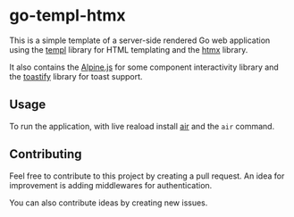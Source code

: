 # go-templ-htmx

This is a simple template of a server-side rendered Go web application using the [templ](https://github.com/a-h/templ) library for HTML templating and the [htmx](https://htmx.org/) library.

It also contains the [Alpine.js](https://alpinejs.dev/) for some component interactivity library and the [toastify](https://apvarun.github.io/toastify-js/) library for toast support.

## Usage

To run the application, with live reaload install [air](https://github.com/air-verse/air) and the `air` command.

## Contributing

Feel free to contribute to this project by creating a pull request. An idea for improvement is adding middlewares for authentication.

You can also contribute ideas by creating new issues.